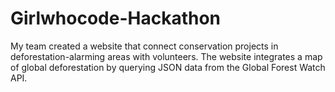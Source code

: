 # Girlwhocode-Hackathon
My team created a website that connect conservation projects in deforestation-alarming areas with volunteers. The website integrates a map of global deforestation by querying JSON data from the Global Forest Watch API.
